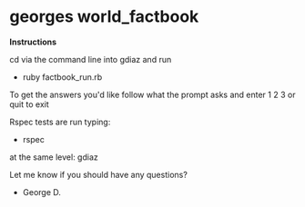 georges world_factbook
==============

**Instructions**

cd via the command line into gdiaz and run

* ruby factbook_run.rb

To get the answers you'd like follow what the prompt asks and enter 1 2 3 or quit to exit

Rspec tests are run typing:

* rspec

at the same level: gdiaz

Let me know if you should have any questions?

- George D.

